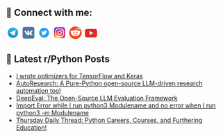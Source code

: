 ## 🔎 Connect with me:
[<img src="https://github.com/bullbesh/bullbesh/blob/main/images/Telegram.png" width="32" height="32" />](https://t.me/bullbesh)
[<img src="https://github.com/bullbesh/bullbesh/blob/main/images/VK.png" width="32" height="32" />](https://vk.com/bullbesh)
[<img src="https://github.com/bullbesh/bullbesh/blob/main/images/Twitter.png" width="32" height="32" />](https://twitter.com/bullbesh1)
[<img src="https://github.com/bullbesh/bullbesh/blob/main/images/Instagram.png" width="32" height="32" />](https://www.instagram.com/bullbesh)
[<img src="https://github.com/bullbesh/bullbesh/blob/main/images/Reddit.png" width="32" height="32" />](https://www.reddit.com/user/bullbesh)
[<img src="https://github.com/bullbesh/bullbesh/blob/main/images/YouTube.png" width="32" height="32" />](https://www.youtube.com/channel/UCtfjRs6uzgq5mfm8S06WTcg)

## 📕 Latest r/Python Posts
<!-- BLOG-POST-LIST:START -->
- [I wrote optimizers for TensorFlow and Keras](https://www.reddit.com/r/Python/comments/1i2r7z0/i_wrote_optimizers_for_tensorflow_and_keras/)
- [AutoResearch: A Pure-Python open-source LLM-driven research automation tool](https://www.reddit.com/r/Python/comments/1i2lw4i/autoresearch_a_purepython_opensource_llmdriven/)
- [DeepEval: The Open-Source LLM Evaluation Framework](https://www.reddit.com/r/Python/comments/1i2kafp/deepeval_the_opensource_llm_evaluation_framework/)
- [Import Error while I run python3 Modulename and no error when I run python3 -m Modulename](https://www.reddit.com/r/Python/comments/1i2jr4u/import_error_while_i_run_python3_modulename_and/)
- [Thursday Daily Thread: Python Careers, Courses, and Furthering Education!](https://www.reddit.com/r/Python/comments/1i2botq/thursday_daily_thread_python_careers_courses_and/)
<!-- BLOG-POST-LIST:END -->
